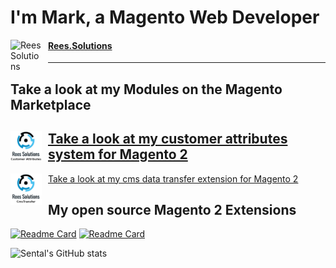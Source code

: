 # I'm Mark, a Magento Web Developer

[<img align="left" alt="Rees Solutions" width="50px" src="http://www.rees.solutions/static/rees-solutions-logo.svg" style="padding-right:10px;" />][website]
#### [Rees.Solutions][website]

---

## Take a look at my Modules on the Magento Marketplace
<!-- ![customerAttributes](./img/customer-attributes.webp) -->
[<img align="left" alt="Rees Solutions" width="50px" src="./img/customer-attributes.webp" style="padding-right:10px;" />][customerAttributes]
[Take a look at my customer attributes system for Magento 2][customerAttributes]
---
<!-- ![cmsTransfer](./img/cms-transfer.webp) -->
[<img align="left" alt="Rees Solutions" width="50px" src="./img/cms-transfer.webp" style="padding-right:10px;" />][cmsTransfer]
[Take a look at my cms data transfer extension for Magento 2][cmsTransfer]

## My open source Magento 2 Extensions
[![Readme Card](https://github-readme-stats.vercel.app/api/pin/?username=sental&repo=elastic-status&theme=prussian)](https://github.com/Sental/elastic-status)
[![Readme Card](https://github-readme-stats.vercel.app/api/pin/?username=sental&repo=db-override&theme=prussian)](https://github.com/Sental/db-override)

![Sental's GitHub stats](https://github-readme-stats.vercel.app/api?username=sental&show_icons=true&theme=prussian&count_private=true)

[website]: http://www.rees.solutions
[customerAttributes]: https://marketplace.magento.com/reessolutions-customerattributes.html
[cmsTransfer]: https://marketplace.magento.com/reessolutions-cms-transfer.html

<!--
**Sental/sental** is a ✨ _special_ ✨ repository because its `README.md` (this file) appears on your GitHub profile.

Here are some ideas to get you started:

- 🔭 I’m currently working on ...
- 🌱 I’m currently learning ...
- 👯 I’m looking to collaborate on ...
- 🤔 I’m looking for help with ...
- 💬 Ask me about ...
- 📫 How to reach me: ...
- 😄 Pronouns: ...
- ⚡ Fun fact: ...
-->
